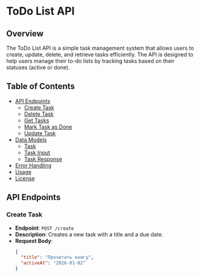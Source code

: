 # ToDo List API

## Overview

The ToDo List API is a simple task management system that allows users to create, update, delete, and retrieve tasks efficiently. The API is designed to help users manage their to-do lists by tracking tasks based on their statuses (active or done).

## Table of Contents

- [API Endpoints](#api-endpoints)
  - [Create Task](#create-task)
  - [Delete Task](#delete-task)
  - [Get Tasks](#get-tasks)
  - [Mark Task as Done](#mark-task-as-done)
  - [Update Task](#update-task)
- [Data Models](#data-models)
  - [Task](#task)
  - [Task Input](#task-input)
  - [Task Response](#task-response)
- [Error Handling](#error-handling)
- [Usage](#usage)
- [License](#license)

## API Endpoints

### Create Task

- **Endpoint**: `POST /create`
- **Description**: Creates a new task with a title and a due date.
- **Request Body**:
  ```json
  {
    "title": "Прочитать книгу",
    "activeAt": "2026-01-02"
  }
